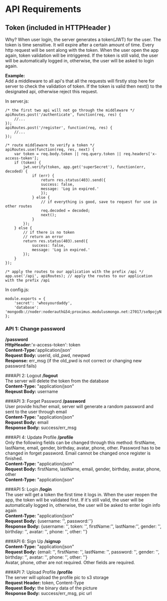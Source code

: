 

# API Requirements


## Token (included in HTTPHeader ) 
Why? When user login, the server generates a token(JWT) for the user. The token is time sensitive. It will expire after a certain amount of time. Every http request will be sent along with the token. When the user open the app again, token validation will be intriggered. If the token is still valid, the user will be automatically logged in, otherwise, the user will be asked to login again.   
 
__Example:__  
Add a middleware to all api's that all the requests will firstly stop here for server to check the validation of token. If the token is valid then next() to the designated api, otherwise reject this request.
  
In server.js:

	/* the first two api will not go through the middleware */
	apiRoutes.post('/authenticate', function(req, res) {
		//...
	});
	apiRoutes.post('/register', function(req, res) {
		//...
	});
	
	/* route middleware to verify a token */
	apiRoutes.use(function(req, res, next) {
		var token = req.body.token || req.query.token || req.headers['x-access-token'];
		if (token) {
    		jwt.verify(token, app.get('superSecret'), function(err, decoded) {
    			if (err) {
     	 			return res.status(403).send({
            		success: false,
            		message: 'Log in expired.'
        			});
      			} else {
        			// if everything is good, save to request for use in other routes
        			req.decoded = decoded;
        			next();
      			}
      		});
    	} else {
    		// if there is no token
    		// return an error
    		return res.status(403).send({
        		success: false,
        		message: 'Log in expired.'
    		});
    	}
    });
	
	/* apply the routes to our application with the prefix /api */
	app.use('/api', apiRoutes); // apply the routes to our application with the prefix /api
	
In config.js:

	module.exports = {
    	'secret': 'whosyourdaddy',
    	'database': 'mongodb://noder:noderauth&54;proximus.modulusmongo.net:27017/so9pojyN'
	};

### API 1: Change password
__/password__    
**HttpHeader:**'x-access-token': token   
**Content-Type:**'application/json'  
**Request Body:** userid, old_pwd, newpwd  
**Response:** err_msg (if the old_pwd is not correct or changing new password fails)

###API 2: Logout
__/logout__  
The server will delete the token from the database  
**Content-Type:** "application/json"  
**Reqeust Body:** username  


###API 3: Forget Password
__/password__  
User provide his/her email, server will generate a random password and sent to the user through email  
**Content-Type:** "application/json"  
**Request Body:** email  
**Response Body:** success/err_msg

###API 4: Update Profile
__/profile__  
Only the following fields can be changed through this method: firstName, lastName, email, gender, birthday, avatar, phone, other. Password has to be changed in forget password. Email cannot be changed once register is finished.  
**Content-Type:** "application/json"  
**Request Body:** firstName, lastName, email, gender, birthday, avatar, phone, other  
**Content-Type:** "application/json" 

###API 5: Login
__/login__  
The user will get a token the first time it logs in. When the user reopen the app, the token will be validated first. If it's still valid, the user will be automatically logged in, otherwise, the user will be asked to enter login info again  
**Content-Type:** "application/json"  
**Request Body:** {username: '', password:''}  
**Response Body:** {username: '', token: '', firstName:'', lastName:'', gender: '', birthday: '', avatar: '', phone: '', other: ''}


###API 6: Sign Up
__/signup__  
**Content-Type:** "application/json"  
**Request Body:** {email: '', firstName: '', lastName: '', password: '', gender: '', birthday: '', avatar: '', phone: '', other: ''}  
Avatar, phone, other are not required. Other fields are required.

###API 7: Upload Profile
__/profile__  
The server will upload the profile pic to s3 storage  
**Request Header:** token, Content-Type  
**Request Body:** the binary data of the picture  
**Response Body:** success/err_msg, pic url  

